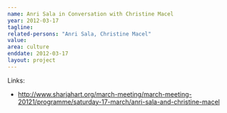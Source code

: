 ```yaml
---
name: Anri Sala in Conversation with Christine Macel
year: 2012-03-17
tagline:
related-persons: "Anri Sala, Christine Macel"
value:
area: culture
enddate: 2012-03-17
layout: project
---
```


Links:
* <http://www.sharjahart.org/march-meeting/march-meeting-20121/programme/saturday-17-march/anri-sala-and-christine-macel>
